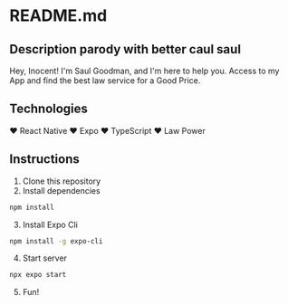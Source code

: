 # README.md

## Description parody with better caul saul
Hey, Inocent! I'm Saul Goodman, and I'm here to help you. Access to my App and find the best law service for a Good Price.

## Technologies
♥️ React Native
♥️ Expo
♥️ TypeScript
♥️ Law Power

## Instructions
1. Clone this repository
2. Install dependencies
```bash
npm install
```
3. Install Expo Cli
```bash
npm install -g expo-cli
```
4. Start server
```bash
npx expo start
```
5. Fun!
